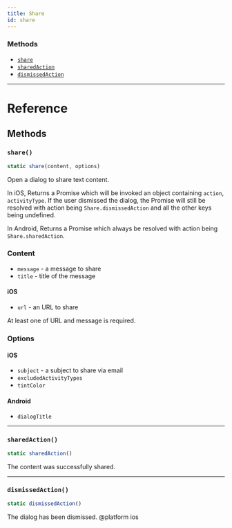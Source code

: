 ```yaml
---
title: Share
id: share
---
```


### Methods

- [`share`](share.md#share)
- [`sharedAction`](share.md#sharedaction)
- [`dismissedAction`](share.md#dismissedaction)

---

# Reference

## Methods

### `share()`

```jsx
static share(content, options)
```

Open a dialog to share text content.

In iOS, Returns a Promise which will be invoked an object containing `action`, `activityType`. If the user dismissed the dialog, the Promise will still be resolved with action being `Share.dismissedAction` and all the other keys being undefined.

In Android, Returns a Promise which always be resolved with action being `Share.sharedAction`.

### Content

- `message` - a message to share
- `title` - title of the message

#### iOS

- `url` - an URL to share

At least one of URL and message is required.

### Options

#### iOS

- `subject` - a subject to share via email
- `excludedActivityTypes`
- `tintColor`

#### Android

- `dialogTitle`

---

### `sharedAction()`

```jsx
static sharedAction()
```

The content was successfully shared.

---

### `dismissedAction()`

```jsx
static dismissedAction()
```

The dialog has been dismissed. @platform ios
